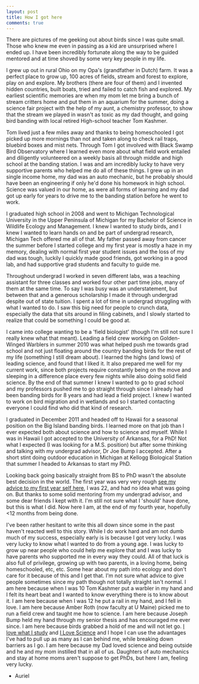 ```yaml
---
layout: post
title: How I got here
comments: true
---
```


There are pictures of me geeking out about birds since I was quite small. Those who knew me even in passing as a kid are unsurprised where I ended up. I have been incredibly fortunate along the way to be guided mentored and at time shoved by some very key people in my life. 

I grew up out in rural Ohio on my Opa's (grandfather in Dutch) farm. It was a perfect place to grow up, 100 acres of fields, stream and forest to explore, play on and explore. My brothers (there are four of them) and I invented hidden countries, built boats, tried and failed to catch fish and explored. My earliest scientific memories are when my mom let me bring a bunch of stream critters home and put them in an aquarium for the summer, doing a science fair project with the help of my aunt, a chemistry professor, to show that the stream we played in wasn't as toxic as my dad thought, and going bird banding with local retired High-school teacher Tom Kashmer. 

Tom lived just a few miles away and thanks to being homeschooled I got picked up more mornings than not and taken along to check rail traps, bluebird boxes and mist nets. Through Tom I got involved with Black Swamp Bird Observatory where I learned even more about what field work entailed and diligently volunteered on a weekly basis all through middle and high school at the banding station. I was and am incredibly lucky to have very supportive parents who helped me do all of these things. I grew up in an single income home, my dad was an auto mechanic, but he probably should have been an engineering if only he'd done his homework in high school. Science was valued in our home, as were all forms of learning and my dad got up early for years to drive me to the banding station before he went to work. 

I graduated high school in 2008 and went to Michigan Technological University in the Upper Peninsula of Michigan for my Bachelor of Science in Wildlife Ecology and Management. I knew I wanted to study birds, and I knew I wanted to learn hands on and be part of undergrad research, Michigan Tech offered me all of that. My father passed away from cancer the summer before I started college and my first year is mostly a haze in my memory, dealing with normal first year student issues and the loss of my dad was tough, luckily I quickly made good friends, got working in a good lab, and had supportive grad students and faculty to guide me. 

Throughout undergrad I worked in seven different labs, was a teaching assistant for three classes and worked four other part time jobs, many of them at the same time. To say I was busy was an understatement, but between that and a generous scholarship I made it through undergrad despite out of state tuition. I spent a lot of time in undergrad struggling with what I wanted to do. I saw this big need for people to crunch data, especially the data that sits around in filing cabinets, and I slowly started to realize that could be something I could be good at. 

I came into college wanting to be a 'field biologist' (though I'm still not sure I really knew what that meant). Leading a field crew working on Golden-Winged Warblers in summer 2010 was what helped push me towards grad school and not just floating around the country banding birds for the rest of my life (something I still dream about). I learned the highs (and lows) of leading science, and found that I liked it. It also prepared me well for my current work, since both projects require constantly being on the move and sleeping in a difference place every few nights while also doing solid field science. By the end of that summer I knew I wanted to go to grad school and my professors pushed me to go straight through since I already had been banding birds for 8 years and had lead a field project. I knew I wanted to work on bird migration and in wetlands and so I started contacting everyone I could find who did that kind of research. 


I graduated in December 2011 and headed off to Hawaii for a seasonal position on the Big Island banding birds. I learned more on that job than I ever expected both about science and how to science and myself. While I was in Hawaii I got accepted to the University of Arkansas, for a PhD! Not what I expected (I was looking for a M.S. position) but after some thinking and talking with my undergrad advisor, Dr Joe Bump I accepted. After a short stint doing outdoor education in Michigan at Kellogg Biological Station that summer I headed to Arkansas to start my PhD. 

Looking back going basically straight from BS to PhD wasn't the absolute best decision in the world. The first year was very very rough [see my advice to my first year self here](https://aurielfournier.github.io/Advice-to-my-first-year-self/), I was 22, and had no idea what was going on. But thanks to some solid mentoring from my undergrad advisor, and some dear friends I kept with it. I'm still not sure what I 'should' have done, but this is what I did. Now here I am, at the end of my fourth year, hopefully <12 months from being done. 

I've been rather hesitant to write this all down since some in the past haven't reacted well to this story. While I do work hard and am not dumb much of my success, especially early is is because I got very lucky. I was very lucky to know what I wanted to do from a young age. I was lucky to grow up near people who could help me explore that and I was lucky to have parents who supported me in every way they could. All of that luck is also full of privilege, growing up with two parents, in a loving home, being homeschooled, etc, etc. Some hear about my path into ecology and don't care for it because of this and I get that. I'm not sure what advice to give people sometimes since my path though not totally straight isn't normal. I am here because when I was 10 Tom Kashmer put a warbler in my hand and I felt its heart beat and I wanted to know everything there is to know about it. I am here because when I was 12 he put a rail in my hand, and I fell in love. I am here because Amber Roth (now faculty at U Maine) picked me to run a field crew and taught me how to science. I am here because Joseph Bump held my hand through my senior thesis and has encouraged me ever since. I am here because birds grabbed a hold of me and will not let go. [I love what I study](https://aurielfournier.github.io/why-I-love-what-I-study/) and [I Love Science](https://aurielfournier.github.io/I-love-science-because/) and I hope I can use the advantages I've had to pull up as many as I can behind me, while breaking down barriers as I go. I am here because my Dad loved science and being outside and he and my mom instilled that in all of us. Daughters of auto mechanics and stay at home moms aren't suppose to get PhDs, but here I am, feeling very lucky. 

- Auriel
